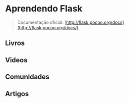 # Aprendendo Flask

> Documentação oficial: [http://flask.pocoo.org/docs](http://flask.pocoo.org/docs/)

## Livros

## Videos

## Comunidades

## Artigos
